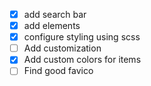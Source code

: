 - [x] add search bar
- [x] add elements
- [x] configure styling using scss
- [ ] Add customization
- [x] Add custom colors for items
- [ ] Find good favico
